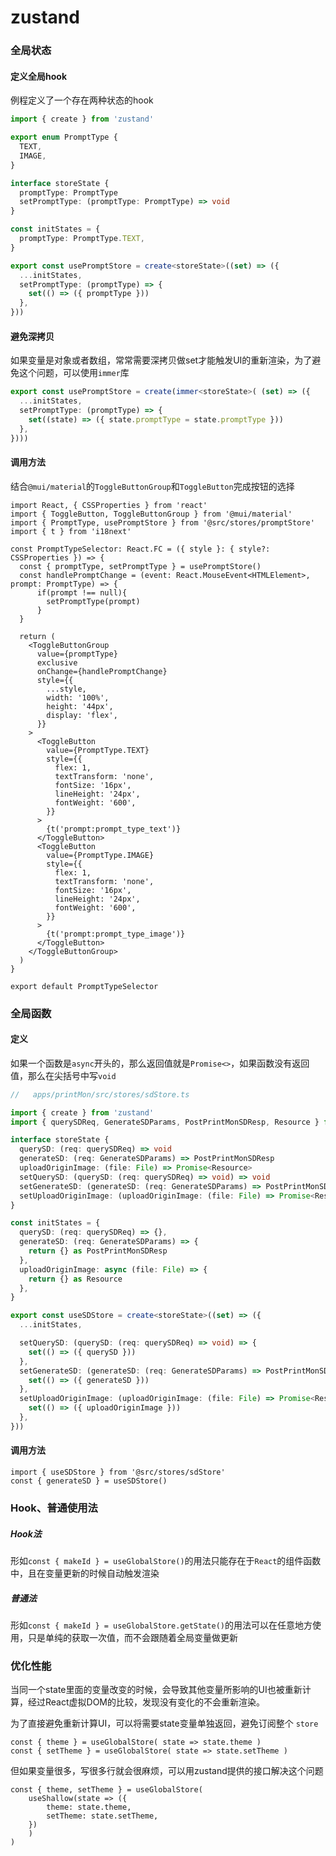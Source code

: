 # zustand

### 全局状态

#### 定义全局hook

例程定义了一个存在两种状态的hook

```ts
import { create } from 'zustand'

export enum PromptType {
  TEXT,
  IMAGE,
}

interface storeState {
  promptType: PromptType
  setPromptType: (promptType: PromptType) => void
}

const initStates = {
  promptType: PromptType.TEXT,
}

export const usePromptStore = create<storeState>((set) => ({
  ...initStates,
  setPromptType: (promptType) => {
    set(() => ({ promptType }))
  },
}))

```

#### 避免深拷贝

如果变量是对象或者数组，常常需要深拷贝做set才能触发UI的重新渲染，为了避免这个问题，可以使用`immer`库

```ts
export const usePromptStore = create(immer<storeState>( (set) => ({
  ...initStates,
  setPromptType: (promptType) => {
    set((state) => ({ state.promptType = state.promptType }))
  },
})))
```



#### 调用方法

结合`@mui/material`的`ToggleButtonGroup`和`ToggleButton`完成按钮的选择

```tsx
import React, { CSSProperties } from 'react'
import { ToggleButton, ToggleButtonGroup } from '@mui/material'
import { PromptType, usePromptStore } from '@src/stores/promptStore'
import { t } from 'i18next'

const PromptTypeSelector: React.FC = ({ style }: { style?: CSSProperties }) => {
  const { promptType, setPromptType } = usePromptStore()
  const handlePromptChange = (event: React.MouseEvent<HTMLElement>, prompt: PromptType) => {
   	  if(prompt !== null){
      	setPromptType(prompt)
      }
  }

  return (
    <ToggleButtonGroup
      value={promptType}
      exclusive
      onChange={handlePromptChange}
      style={{
        ...style,
        width: '100%',
        height: '44px',
        display: 'flex',
      }}
    >
      <ToggleButton
        value={PromptType.TEXT}
        style={{
          flex: 1,
          textTransform: 'none',
          fontSize: '16px',
          lineHeight: '24px',
          fontWeight: '600',
        }}
      >
        {t('prompt:prompt_type_text')}
      </ToggleButton>
      <ToggleButton
        value={PromptType.IMAGE}
        style={{
          flex: 1,
          textTransform: 'none',
          fontSize: '16px',
          lineHeight: '24px',
          fontWeight: '600',
        }}
      >
        {t('prompt:prompt_type_image')}
      </ToggleButton>
    </ToggleButtonGroup>
  )
}

export default PromptTypeSelector

```



### 全局函数

#### 定义

如果一个函数是`async`开头的，那么返回值就是`Promise<>`，如果函数没有返回值，那么在尖括号中写`void`

```ts
//   apps/printMon/src/stores/sdStore.ts

import { create } from 'zustand'
import { querySDReq, GenerateSDParams, PostPrintMonSDResp, Resource } from '@src/Types'

interface storeState {
  querySD: (req: querySDReq) => void
  generateSD: (req: GenerateSDParams) => PostPrintMonSDResp
  uploadOriginImage: (file: File) => Promise<Resource>
  setQuerySD: (querySD: (req: querySDReq) => void) => void
  setGenerateSD: (generateSD: (req: GenerateSDParams) => PostPrintMonSDResp) => void
  setUploadOriginImage: (uploadOriginImage: (file: File) => Promise<Resource>) => void
}

const initStates = {
  querySD: (req: querySDReq) => {},
  generateSD: (req: GenerateSDParams) => {
    return {} as PostPrintMonSDResp
  },
  uploadOriginImage: async (file: File) => {
    return {} as Resource
  },
}

export const useSDStore = create<storeState>((set) => ({
  ...initStates,

  setQuerySD: (querySD: (req: querySDReq) => void) => {
    set(() => ({ querySD }))
  },
  setGenerateSD: (generateSD: (req: GenerateSDParams) => PostPrintMonSDResp) => {
    set(() => ({ generateSD }))
  },
  setUploadOriginImage: (uploadOriginImage: (file: File) => Promise<Resource>) => {
    set(() => ({ uploadOriginImage }))
  },
}))

```



#### 调用方法

```tsx
import { useSDStore } from '@src/stores/sdStore'
const { generateSD } = useSDStore()
```





### Hook、普通使用法

##### Hook法

形如`const { makeId } = useGlobalStore()`的用法只能存在于`React`的组件函数中，且在变量更新的时候自动触发渲染



##### 普通法

形如`const { makeId } = useGlobalStore.getState()`的用法可以在任意地方使用，只是单纯的获取一次值，而不会跟随着全局变量做更新



### 优化性能

当同一个state里面的变量改变的时候，会导致其他变量所影响的UI也被重新计算，经过React虚拟DOM的比较，发现没有变化的不会重新渲染。

为了直接避免重新计算UI，可以将需要state变量单独返回，避免订阅整个 `store`

```tsx
const { theme } = useGlobalStore( state => state.theme )
const { setTheme } = useGlobalStore( state => state.setTheme )
```

但如果变量很多，写很多行就会很麻烦，可以用zustand提供的接口解决这个问题

```tsx
const { theme, setTheme } = useGlobalStore(
	useShallow(state => ({
        theme: state.theme,
        setTheme: state.setTheme,
    })
    )
)
```

